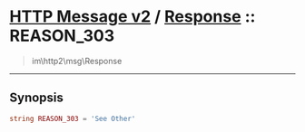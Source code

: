 # [HTTP Message v2](http2.md) / [Response](http2-Response.md) :: REASON_303
 > im\http2\msg\Response
____

## Synopsis
```php
string REASON_303 = 'See Other'
```
